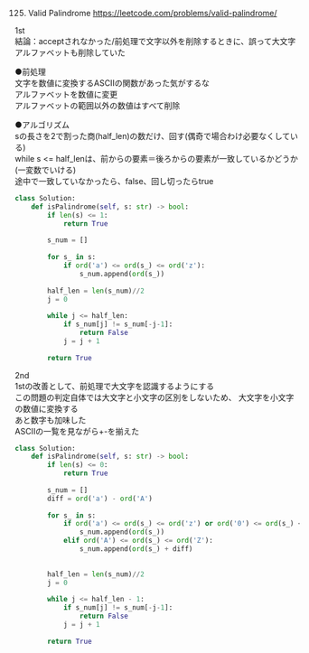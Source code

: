 125. Valid Palindrome
https://leetcode.com/problems/valid-palindrome/

1st   
結論：acceptされなかった/前処理で文字以外を削除するときに、誤って大文字アルファベットも削除していた   

●前処理   
文字を数値に変換するASCIIの関数があった気がするな   
アルファベットを数値に変更   
アルファベットの範囲以外の数値はすべて削除   

●アルゴリズム   
sの長さを2で割った商(half_len)の数だけ、回す(偶奇で場合わけ必要なくしている)   
while s <= half_lenは、前からの要素＝後ろからの要素が一致しているかどうか(一変数でいける)   
途中で一致していなかったら、false、回し切ったらtrue   

```python
class Solution:
    def isPalindrome(self, s: str) -> bool:
        if len(s) <= 1:
            return True
        
        s_num = []
        
        for s_ in s:
            if ord('a') <= ord(s_) <= ord('z'): 
                s_num.append(ord(s_))
        
        half_len = len(s_num)//2
        j = 0
        
        while j <= half_len:
            if s_num[j] != s_num[-j-1]:
                return False
            j = j + 1
        
        return True
```


2nd   
1stの改善として、前処理で大文字を認識するようにする   
この問題の判定自体では大文字と小文字の区別をしないため、
大文字を小文字の数値に変換する    
あと数字も加味した  
ASCIIの一覧を見ながら+-を揃えた

```python
class Solution:
    def isPalindrome(self, s: str) -> bool:
        if len(s) <= 0:
            return True
        
        s_num = []
        diff = ord('a') - ord('A')
        
        for s_ in s:
            if ord('a') <= ord(s_) <= ord('z') or ord('0') <= ord(s_) <= ord('9'): 
                s_num.append(ord(s_))
            elif ord('A') <= ord(s_) <= ord('Z'):
                s_num.append(ord(s_) + diff)
                
        
        half_len = len(s_num)//2
        j = 0
        
        while j <= half_len - 1:
            if s_num[j] != s_num[-j-1]:
                return False
            j = j + 1
        
        return True
```
